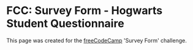 # FCC: Survey Form - Hogwarts Student Questionnaire
This page was created for the [freeCodeCamp](https://www.freecodecamp.org/) 'Survey Form' challenge.
